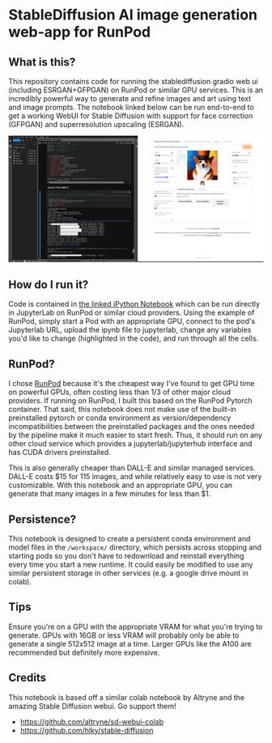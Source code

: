 # StableDiffusion AI image generation web-app for RunPod
## What is this?
This repository contains code for running the stablediffusion gradio web ui (including ESRGAN+GFPGAN) on RunPod or similar GPU services. This is an incredibly powerful way to generate and refine images and art using text and image prompts. The notebook linked below can be run end-to-end to get a working WebUI for Stable Diffusion with support for face correction (GFPGAN) and superresolution upscaling (ESRGAN).

![Screenshot of the webUI running](sd_webgui_runpod_screenshot.jpg)

## How do I run it?
Code is contained in [the linked iPython Notebook](stablediffusion_runpod_adapted_webgui.ipynb) which can be run directly in JupyterLab on RunPod or similar cloud providers. Using the example of RunPod, simply start a Pod with an appropriate GPU, connect to the pod's Jupyterlab URL, upload the ipynb file to jupyterlab, change any variables you'd like to change (highlighted in the code), and run through all the cells. 

## RunPod?
I chose [RunPod](https://www.runpod.io) because it's the cheapest way I've found to get GPU time on powerful GPUs, often costing less than 1/3 of other major cloud providers. If running on RunPod, I built this based on the RunPod Pytorch container. That said, this notebook does not make use of the built-in preinstalled pytorch or conda environment as version/dependency incompatibilities between the preinstalled packages and the ones needed by the pipeline make it much easier to start fresh. Thus, it should run on any other cloud service which provides a jupyterlab/jupyterhub interface and has CUDA drivers preinstalled.

This is also generally cheaper than DALL-E and similar managed services. DALL-E costs $15 for 115 images, and while relatively easy to use is not very customizable. With this notebook and an appropriate GPU, you can generate that many images in a few minutes for less than $1.

## Persistence?
This notebook is designed to create a persistent conda environment and model files in the `/workspace/` directory, which persists across stopping and starting pods so you don't have to redownload and reinstall everything every time you start a new runtime. It could easily be modified to use any similar persistent storage in other services (e.g. a google drive mount in colab).

## Tips
Ensure you're on a GPU with the appropriate VRAM for what you're trying to generate. GPUs with 16GB or less VRAM will probably only be able to generate a single 512x512 image at a time. Larger GPUs like the A100 are recommended but definitely more expensive.

## Credits
This notebook is based off a similar colab notebook by Altryne and the amazing Stable Diffusion webui. Go support them!
- https://github.com/altryne/sd-webui-colab
- https://github.com/hlky/stable-diffusion
